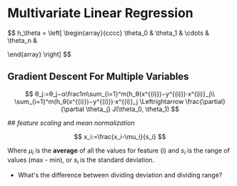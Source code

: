 # Multivariate Linear Regression

$$
h_\theta = \left[
\begin{array}{cccc}
\theta_0 &
\theta_1 &
\cdots &
\theta_n &

\end{array}
\right]
$$



## Gradient Descent For Multiple Variables

$$
θ_j:=θ_j−α\frac1m\sum_{i=1}^m(h_θ(x^{(i)})−y^{(i)})⋅x^{(i)}_j\\
\sum_{i=1}^m(h_θ(x^{(i)})−y^{(i)})⋅x^{(i)}_j \Leftrightarrow \frac{\partial}{\partial \theta_j} J(\theta_0, \theta_1)
$$

## *feature scaling* and *mean normalization*

$$
x_i:=\frac{x_i-\mu_i}{s_i}
$$

Where $μ_i$ is the **average** of all the values for feature (i) and $s_i$ is the range of values (max - min), or $s_i$ is the standard deviation. 

- What's the difference between dividing deviation and dividing range? 

  